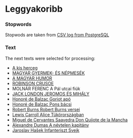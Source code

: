 # Leggyakoribb


### Stopwords

Stopwods are taken from  [CSV log from PostgreSQL](https://anoncvs.postgresql.org/cvsweb.cgi/pgsql/src/backend/snowball/stopwords/hungarian.stop)


### Text

The next texts were selected for processing:
- [A kis herceg](https://mek.oszk.hu/00300/00384/html/index.htm)
- [MAGYAR GYERMEK- ÉS NÉPMESÉK](http://mek.oszk.hu/11400/11479/index.phtml)
- [A MAGYAR HUMOR](http://mek.oszk.hu/14400/14480/index.phtml)
- [ROBINSON CRUSOE](https://mek.oszk.hu/10300/10389/index.phtml)
- MOLNÁR FERENC A Pál utcai fiúk
- [JACK LONDON JEROMOS ÉS MIHÁLY](https://mek.oszk.hu/14400/14435/index.phtml)
- [Honoré de Balzac Goriot apó](https://mek.oszk.hu/00300/00322/index.phtml)
- [Honoré de Balzac Pons bácsi](https://mek.oszk.hu/04200/04286/index.phtml)
- [Robert Burns Robert Burns versei](https://mek.oszk.hu/00300/00343/index.phtml)
- [Lewis Carroll Alice Tükörországban](https://mek.oszk.hu/02900/02914/index.phtml)
- [Miguel de Cervantes Saavedra Don Quijote de la Mancha](https://mek.oszk.hu/09900/09901/index.phtml)
- [Alexandre Dumas A névtelen kapitány](https://mek.oszk.hu/17800/17844/index.phtml)
- [Jaroslav Hašek Infanteriszt Svejk](https://mek.oszk.hu/19200/19226/index.phtml)